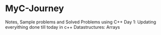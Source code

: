 # MyC-Journey
Notes, Sample problems and Solved Problems using C++
Day 1: Updating everyithing done till today in c++
       Datastructures: Arrays
